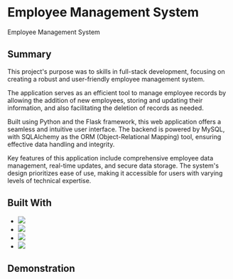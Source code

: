 # Employee Management System
Employee Management System

## Summary

This project's purpose was to skills in full-stack development, focusing on creating a robust and user-friendly employee management system.

The application serves as an efficient tool to manage employee records by allowing the addition of new employees, storing and updating their information, and also facilitating the deletion of records as needed.

Built using Python and the Flask framework, this web application offers a seamless and intuitive user interface. The backend is powered by MySQL, with SQLAlchemy as the ORM (Object-Relational Mapping) tool, ensuring effective data handling and integrity.

Key features of this application include comprehensive employee data management, real-time updates, and secure data storage. The system's design prioritizes ease of use, making it accessible for users with varying levels of technical expertise.

## Built With

- <img src="https://img.shields.io/badge/-Python-blue?style=for-the-badge&logo=python&logoColor=FFFF2E" />
- <img src="https://img.shields.io/badge/-Flask-black?style=for-the-badge&logo=flask" />
- <img src="https://img.shields.io/badge/bootstrap-%237952B3.svg?&style=for-the-badge&logo=bootstrap&logoColor=white" />
- <img src="[https://img.shields.io/badge/-Axios-EEEEEE?style=for-the-badge&logo=axios&logoColor=5E35CA](https://img.shields.io/badge/mysql-%2300f.svg?style=for-the-badge&logo=mysql&logoColor=white)" /> 

## Demonstration

<img src="" /> 
